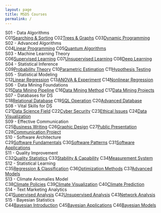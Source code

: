 ```yaml
---
layout: page
title: MSDS Courses
permalink: /
---
```


<div class="block" style="grid-template-columns: 1fr 1fr 1fr;">
  <div class="btn text"><div class="btn name">S01 - Data Algorithms</div>
    <div class="row" style="grid-template-columns: 1fr 5fr;">
      <a class="btn box2">C01</a><a href="/01-MSDS/DS01/" class="btn box1">Searching & Sorting</a>
      <a class="btn box2">C02</a><a href="/01-MSDS/DS02/" class="btn box1">Trees & Graphs</a>
      <a class="btn box2">C03</a><a href="/01-MSDS/DS03/" class="btn box1">Dynamic Programming</a>
    </div>
  </div>
  <div class="btn text"><div class="btn name">S02 - Advanced Algorithms</div>
    <div class="row" style="grid-template-columns: 1fr 5fr;">
      <a class="btn box2">C04</a><a href="/01-MSDS/DS04/" class="btn box1">Linear Programming</a>
      <a class="btn box2">C05</a><a href="/01-MSDS/DS05/" class="btn box1">Quantum Algorithms</a>
    </div>
  </div>
  <div class="btn text"><div class="btn name">S03 - Machine Learning Theory</div>
    <div class="row" style="grid-template-columns: 1fr 5fr;">
      <a class="btn box2">C06</a><a href="/01-MSDS/DS06/" class="btn box1">Supervised Learning</a>
      <a class="btn box2">C07</a><a href="/01-MSDS/DS07/" class="btn box1">Unsupervised Learning</a>
      <a class="btn box2">C08</a><a href="/01-MSDS/DS08/" class="btn box1">Deep Learning</a>
    </div>
  </div>
</div>

<div class="block" style="grid-template-columns: 1fr 1fr 1fr;">
  <div class="btn text"><div class="btn name">S04 - Statistical Inference</div>
    <div class="row" style="grid-template-columns: 1fr 5fr;">
      <a class="btn box2">C09</a><a href="/01-MSDS/DS09/" class="btn box1">Probability Theory</a>
      <a class="btn box2">C10</a><a href="/01-MSDS/DS10/" class="btn box1">Parametric Estimation</a>
      <a class="btn box2">C11</a><a href="/01-MSDS/DS11/" class="btn box1">Hypothesis Testing</a>
    </div>
  </div>
  <div class="btn text"><div class="btn name">S05 - Statistical Modeling</div>
    <div class="row" style="grid-template-columns: 1fr 5fr;">
      <a class="btn box2">C12</a><a href="/01-MSDS/DS12/" class="btn box1">Linear Regression</a>
      <a class="btn box2">C13</a><a href="/01-MSDS/DS13/" class="btn box1">ANOVA & Experiment</a>
      <a class="btn box2">C14</a><a href="/01-MSDS/DS14/" class="btn box1">Nonlinear Regression</a>
    </div>
  </div>
  <div class="btn text"><div class="btn name">S06 - Data Mining Foundations</div>
    <div class="row" style="grid-template-columns: 1fr 5fr;">
      <a class="btn box2">C15</a><a href="/01-MSDS/DS15/" class="btn box1">Data Mining Pipeline</a>
      <a class="btn box2">C16</a><a href="/01-MSDS/DS16/" class="btn box1">Data Mining Method</a>
      <a class="btn box2">C17</a><a href="/01-MSDS/DS17/" class="btn box1">Data Mining Projects</a>
    </div>
  </div>
</div>

<div class="block" style="grid-template-columns: 1fr 1fr 1fr;">
  <div class="btn text"><div class="btn name">S07 - Databases for DS</div>
    <div class="row" style="grid-template-columns: 1fr 5fr;">
      <a class="btn box2">C18</a><a href="/01-MSDS/DS18/" class="btn box1">Relational Database</a>
      <a class="btn box2">C19</a><a href="/01-MSDS/DS19/" class="btn box1">SQL Operation</a>
      <a class="btn box2">C20</a><a href="/01-MSDS/DS20/" class="btn box1">Advanced Database</a>
    </div>
  </div>
  <div class="btn text"><div class="btn name">S08 - Vital Skills for DS</div>
    <div class="row" style="grid-template-columns: 1fr 5fr;">
      <a class="btn box2">C21</a><a href="/01-MSDS/DS21/" class="btn box1">Data Science Field</a>
      <a class="btn box2">C22</a><a href="/01-MSDS/DS22/" class="btn box1">Cyber Security</a>
      <a class="btn box2">C23</a><a href="/01-MSDS/DS23/" class="btn box1">Ethical Issues</a>
      <a class="btn box2">C24</a><a href="/01-MSDS/DS24/" class="btn box1">Data Visualization</a>
    </div>
  </div>
  <div class="btn text"><div class="btn name">S09 - Effective Communication</div>
    <div class="row" style="grid-template-columns: 1fr 5fr;">
      <a class="btn box2">C25</a><a href="/01-MSDS/DS25/" class="btn box1">Business Writing</a>
      <a class="btn box2">C26</a><a href="/01-MSDS/DS26/" class="btn box1">Graphic Design</a>
      <a class="btn box2">C27</a><a href="/01-MSDS/DS27/" class="btn box1">Public Presentation</a>
      <a class="btn box2">C28</a><a href="/01-MSDS/DS28/" class="btn box1">Communication Project</a>
    </div>
  </div>
</div>

<div class="block" style="grid-template-columns: 1fr 1fr 1fr;">
  <div class="btn text"><div class="btn name">S10 - Software Architecture</div>
    <div class="row" style="grid-template-columns: 1fr 5fr;">
      <a class="btn box2">C29</a><a href="/01-MSDS/DS29/" class="btn box1">Software Fundamentals</a>
      <a class="btn box2">C30</a><a href="/01-MSDS/DS30/" class="btn box1">Software Patterns</a>
      <a class="btn box2">C31</a><a href="/01-MSDS/DS31/" class="btn box1">Software Applications</a>
    </div>
  </div>
  <div class="btn text"><div class="btn name">S11 - Quality Improvement</div>
    <div class="row" style="grid-template-columns: 1fr 5fr;">
      <a class="btn box2">C32</a><a href="/01-MSDS/DS32/" class="btn box1">Quality Statistics</a>
      <a class="btn box2">C33</a><a href="/01-MSDS/DS33/" class="btn box1">Stability & Capability</a>
      <a class="btn box2">C34</a><a href="/01-MSDS/DS34/" class="btn box1">Measurement System</a>
    </div>
  </div>
  <div class="btn text"><div class="btn name">S12 - Statistical Learning</div>
    <div class="row" style="grid-template-columns: 1fr 5fr;">
      <a class="btn box2">C35</a><a href="/01-MSDS/DS35/" class="btn box1">Regression & Classification</a>
      <a class="btn box2">C36</a><a href="/01-MSDS/DS36/" class="btn box1">Optimization Methods</a>
      <a class="btn box2">C37</a><a href="/01-MSDS/DS37/" class="btn box1">Advanced Models</a>
    </div>
  </div>
</div>

<div class="block" style="grid-template-columns: 1fr 1fr 1fr;">
  <div class="btn text"><div class="btn name">S13 - Climate Anomalies Model</div>
    <div class="row" style="grid-template-columns: 1fr 5fr;">
      <a class="btn box2">C38</a><a href="/01-MSDS/DS38/" class="btn box1">Climate Policies</a>
      <a class="btn box2">C39</a><a href="/01-MSDS/DS39/" class="btn box1">Climate Visualization</a>
      <a class="btn box2">C40</a><a href="/01-MSDS/DS40/" class="btn box1">Climate Prediction</a>
    </div>
  </div>
  <div class="btn text"><div class="btn name">S14 - Text Marketing Analytics</div>
    <div class="row" style="grid-template-columns: 1fr 5fr;">
      <a class="btn box2">C41</a><a href="/01-MSDS/DS41/" class="btn box1">Supervised Analysis</a>
      <a class="btn box2">C42</a><a href="/01-MSDS/DS42/" class="btn box1">Unsupervised Analysis</a>
      <a class="btn box2">C43</a><a href="/01-MSDS/DS43/" class="btn box1">Network Analysis</a>
    </div>
  </div>
  <div class="btn text"><div class="btn name">S15 - Bayesian Statistics</div>
    <div class="row" style="grid-template-columns: 1fr 5fr;">
      <a class="btn box2">C44</a><a href="/01-MSDS/DS44/" class="btn box1">Bayesian Introduction</a>
      <a class="btn box2">C45</a><a href="/01-MSDS/DS45/" class="btn box1">Bayesian Applications</a>
      <a class="btn box2">C46</a><a href="/01-MSDS/DS46/" class="btn box1">Bayesian Models</a>
    </div>
  </div>
</div>
